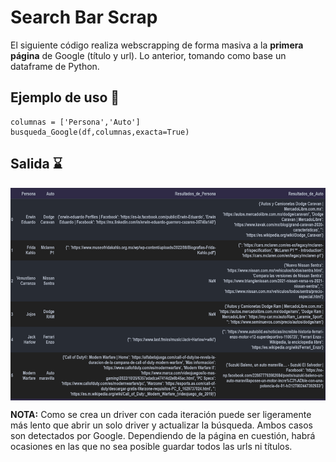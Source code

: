 # Search Bar Scrap
El siguiente código realiza webscrapping de forma masiva a la **primera página** de Google (título y url). Lo anterior, tomando como base un dataframe de Python. 

## Ejemplo de uso 📑
```
columnas = ['Persona','Auto']
busqueda_Google(df,columnas,exacta=True)
```

## Salida ⌛
<img align="center" src=https://github.com/Cuadernin/Search-Bar-Scrap/blob/main/Ejemplo_uso.png height="340" width="750"> 
<br/>

**NOTA:** Como se crea un driver con cada iteración puede ser ligeramente más lento que abrir un solo driver y actualizar la búsqueda. Ambos casos son detectados por
Google. Dependiendo de la página en cuestión, habrá ocasiones en las que no sea posible guardar todos las urls ni títulos. 
